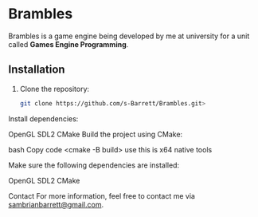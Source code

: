 # Brambles

Brambles is a game engine being developed by me at university for a unit called **Games Engine Programming**.

## Installation

1. Clone the repository:
   ```bash
   git clone https://github.com/s-Barrett/Brambles.git>
Install dependencies:

OpenGL
SDL2
CMake
Build the project using CMake:

bash
Copy code
<cmake -B build> use this is x64 native tools 


Make sure the following dependencies are installed:

OpenGL
SDL2
CMake

Contact
For more information, feel free to contact me via sambrianbarrett@gmail.com.
